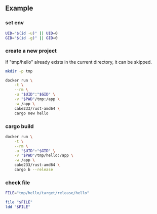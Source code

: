 <!-- repo=cake233/rust-amd64 -->

## Example

### set env

```sh
UID="$(id -u)" || UID=0
GID="$(id -g)" || GID=0
```

### create a new project

If "tmp/hello" already exists in the current directory, it can be skipped.

```sh
mkdir -p tmp

docker run \
    -t \
    --rm \
    -u "$UID":"$GID" \
    -v "$PWD"/tmp:/app \
    -w /app \
    cake233/rust-amd64 \
    cargo new hello
```

### cargo build

```sh
docker run \
    -t \
    --rm \
    -u "$UID":"$GID" \
    -v "$PWD"/tmp/hello:/app \
    -w /app \
    cake233/rust-amd64 \
    cargo b --release
```

### check file

```sh
FILE="tmp/hello/target/release/hello"

file "$FILE"
ldd "$FILE"
```
